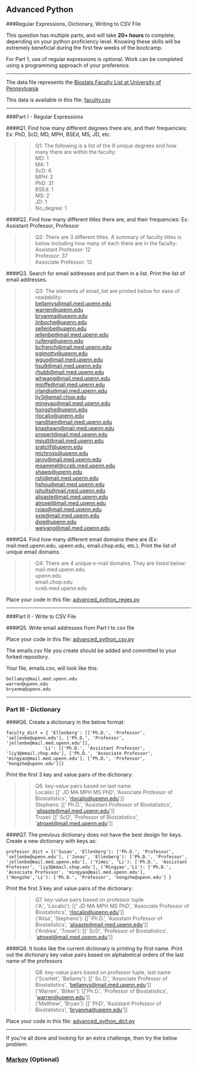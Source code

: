 ## Advanced Python    

###Regular Expressions, Dictionary, Writing to CSV File  

This question has multiple parts, and will take **20+ hours** to complete, depending on your python proficiency level.  Knowing these skills will be extremely beneficial during the first few weeks of the bootcamp.

For Part 1, use of regular expressions is optional.  Work can be completed using a programming approach of your preference. 

---

The data file represents the [Biostats Faculty List at University of Pennsylvania](http://www.med.upenn.edu/cceb/biostat/faculty.shtml)

This data is available in this file:  [faculty.csv](python/faculty.csv)

--- 

###Part I - Regular Expressions  


####Q1. Find how many different degrees there are, and their frequencies: Ex:  PhD, ScD, MD, MPH, BSEd, MS, JD, etc.

>> Q1: The following is a list of the 9 unique degrees and how many there are within the faculty:  
>>                   MD: 1  
>>                   MA: 1  
>>                  ScD: 6  
>>                  MPH: 2  
>>                  PhD: 31  
>>                 BSEd: 1  
>>                   MS: 2  
>>                   JD: 1  
>>            No_degree: 1  



####Q2. Find how many different titles there are, and their frequencies:  Ex:  Assistant Professor, Professor

>>Q2: There are 3 different titles. A summary of faculty titles is below including how many of each there are in the faculty:  
>> Assistant Professor: 12  
>>           Professor: 37  
>> Associate Professor: 12  


####Q3. Search for email addresses and put them in a list.  Print the list of email addresses.

>> Q3: The elements of email_list are printed below for ease of readability:  
>> bellamys@mail.med.upenn.edu  
>> warren@upenn.edu  
>> bryanma@upenn.edu  
>> jinboche@upenn.edu  
>> sellenbe@upenn.edu  
>> jellenbe@mail.med.upenn.edu  
>> ruifeng@upenn.edu  
>> bcfrench@mail.med.upenn.edu  
>> pgimotty@upenn.edu  
>> wguo@mail.med.upenn.edu  
>> hsu9@mail.med.upenn.edu  
>> rhubb@mail.med.upenn.edu  
>> whwang@mail.med.upenn.edu  
>> mjoffe@mail.med.upenn.edu  
>> jrlandis@mail.med.upenn.edu  
>> liy3@email.chop.edu  
>> mingyao@mail.med.upenn.edu  
>> hongzhe@upenn.edu  
>> rlocalio@upenn.edu  
>> nanditam@mail.med.upenn.edu  
>> knashawn@mail.med.upenn.edu  
>> propert@mail.med.upenn.edu  
>> mputt@mail.med.upenn.edu  
>> sratclif@upenn.edu  
>> michross@upenn.edu  
>> jaroy@mail.med.upenn.edu  
>> msammel@cceb.med.upenn.edu  
>> shawp@upenn.edu  
>> rshi@mail.med.upenn.edu  
>> hshou@mail.med.upenn.edu  
>> jshults@mail.med.upenn.edu  
>> alisaste@mail.med.upenn.edu  
>> atroxel@mail.med.upenn.edu  
>> rxiao@mail.med.upenn.edu  
>> sxie@mail.med.upenn.edu  
>> dxie@upenn.edu  
>> weiyang@mail.med.upenn.edu  


####Q4. Find how many different email domains there are (Ex:  mail.med.upenn.edu, upenn.edu, email.chop.edu, etc.).  Print the list of unique email domains.

>> Q4: There are 4 unique e-mail domains. They are listed below:  
>> mail.med.upenn.edu  
>> upenn.edu  
>> email.chop.edu  
>> cceb.med.upenn.edu  


Place your code in this file: [advanced_python_regex.py](python/advanced_python_regex.py)

---

###Part II - Write to CSV File

####Q5.  Write email addresses from Part I to csv file

Place your code in this file: [advanced_python_csv.py](python/advanced_python_csv.py)

The emails.csv file you create should be added and committed to your forked repository.

Your file, emails.csv, will look like this:
```
bellamys@mail.med.upenn.edu
warren@upenn.edu
bryanma@upenn.edu
```

---

### Part III - Dictionary

####Q6.  Create a dictionary in the below format:
```
faculty_dict = { 'Ellenberg': [['Ph.D.', 'Professor', 'sellenbe@upenn.edu'], ['Ph.D.', 'Professor', 'jellenbe@mail.med.upenn.edu']],
              'Li': [['Ph.D.', 'Assistant Professor', 'liy3@email.chop.edu'], ['Ph.D.', 'Associate Professor', 'mingyao@mail.med.upenn.edu'], ['Ph.D.', 'Professor', 'hongzhe@upenn.edu']]}
```
Print the first 3 key and value pairs of the dictionary:

>> Q6. key-value pairs based on last name  
>> Localio: [[' JD MA MPH MS PhD', 'Associate Professor of Biostatistics', 'rlocalio@upenn.edu']]  
>> Stephens: [[' Ph.D.', 'Assistant Professor of Biostatistics', 'alisaste@mail.med.upenn.edu']]  
>> Troxel: [[' ScD', 'Professor of Biostatistics', 'atroxel@mail.med.upenn.edu']]  

####Q7.  The previous dictionary does not have the best design for keys.  Create a new dictionary with keys as:

```
professor_dict = {('Susan', 'Ellenberg'): ['Ph.D.', 'Professor', 'sellenbe@upenn.edu'], ('Jonas', 'Ellenberg'): ['Ph.D.', 'Professor', 'jellenbe@mail.med.upenn.edu'], ('Yimei', 'Li'): ['Ph.D.', 'Assistant Professor', 'liy3@email.chop.edu'], ('Mingyao','Li'): ['Ph.D.', 'Associate Professor', 'mingyao@mail.med.upenn.edu'], ('Hongzhe','Li'): ['Ph.D.', 'Professor', 'hongzhe@upenn.edu'] }
```

Print the first 3 key and value pairs of the dictionary:

>> Q7. key-value pairs based on professor tuple   
>> ('A.', 'Localio'): [[' JD MA MPH MS PhD', 'Associate Professor of Biostatistics', 'rlocalio@upenn.edu']]   
>> ('Alisa', 'Stephens'): [[' Ph.D.', 'Assistant Professor of Biostatistics', 'alisaste@mail.med.upenn.edu']]   
>> ('Andrea', 'Troxel'): [[' ScD', 'Professor of Biostatistics', 'atroxel@mail.med.upenn.edu']]   


####Q8.  It looks like the current dictionary is printing by first name.  Print out the dictionary key value pairs based on alphabetical orders of the last name of the professors

>> Q8. key-value pairs based on professor tuple, last name   
>> ('Scarlett', 'Bellamy'): [[' Sc.D.', 'Associate Professor of Biostatistics', 'bellamys@mail.med.upenn.edu']]   
>> ('Warren', 'Bilker'): [['Ph.D.', 'Professor of Biostatistics', 'warren@upenn.edu']]   
>> ('Matthew', 'Bryan'): [[' PhD', 'Assistant Professor of Biostatistics', 'bryanma@upenn.edu']]   

Place your code in this file: [advanced_python_dict.py](python/advanced_python_dict.py)

--- 

If you're all done and looking for an extra challenge, then try the below problem:  

### [Markov](python/markov.py) (Optional)

